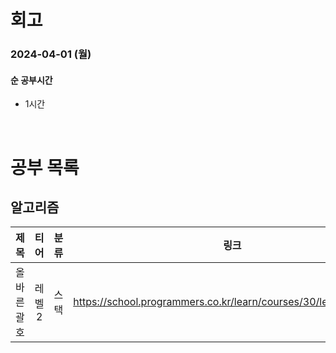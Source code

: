 # 회고

### 2024-04-01 (월)

#### 순 공부시간

- 1시간

<br>

# 공부 목록

## 알고리즘

| 제목 | 티어 | 분류 |                 링크                  |
| :--: | :--: | :--: | :-----------------------------------: |
|   올바른 괄호   |   레벨 2   |   스택   | https://school.programmers.co.kr/learn/courses/30/lessons/12909 |
